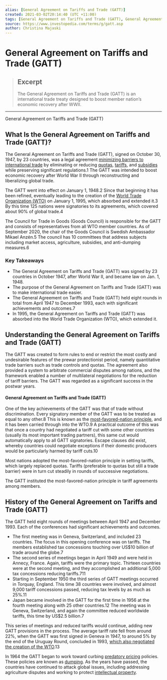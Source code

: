 ```yaml
---
alias: [General Agreement on Tariffs and Trade (GATT)]
created: 2021-03-02T20:14:40 (UTC +11:00)
tags: [General Agreement on Tariffs and Trade (GATT), General Agreement on Tariffs and Trade (GATT)]
source: https://www.investopedia.com/terms/g/gatt.asp
author: Christina Majaski
---
```


# General Agreement on Tariffs and Trade (GATT)

> ## Excerpt
> The General Agreement on Tariffs and Trade (GATT) is an international trade treaty designed to boost member nation’s economic recovery after WWII.

---

General Agreement on Tariffs and Trade (GATT)
## What Is the General Agreement on Tariffs and Trade (GATT)?

The General Agreement on Tariffs and Trade (GATT), signed on October 30, 1947, by 23 countries, was a legal agreement [minimizing barriers to international trade](https://www.investopedia.com/articles/economics/08/tariff-trade-barrier-basics.asp) by eliminating or reducing [quotas](https://www.investopedia.com/terms/q/quota.asp), [tariffs](https://www.investopedia.com/terms/t/tariff.asp), and [subsidies](https://www.investopedia.com/terms/s/subsidy.asp) while preserving significant regulations.1 The GATT was intended to boost economic recovery after World War II through reconstructing and liberalizing global trade.

The GATT went into effect on January 1, 1948.2 Since that beginning it has been refined, eventually leading to the creation of the [World Trade Organization (WTO)](https://www.investopedia.com/terms/w/wto.asp) on January 1, 1995, which absorbed and extended it.3 By this time 125 nations were signatories to its agreements, which covered about 90% of global trade.4

The Council for Trade in Goods (Goods Council) is responsible for the GATT and consists of representatives from all WTO member countries. As of September 2020, the chair of the Goods Council is Swedish Ambassador Mikael Anzén.5 The council has 10 committees that address subjects including market access, agriculture, subsidies, and anti-dumping measures.6

### Key Takeaways

-   The General Agreement on Tariffs and Trade (GATT) was signed by 23 countries in October 1947, after World War II, and became law on Jan. 1, 1948.
-   The purpose of the General Agreement on Tariffs and Trade (GATT) was to make international trade easier.
-   The General Agreement on Tariffs and Trade (GATT) held eight rounds in total from April 1947 to December 1993, each with significant achievements and outcomes.7
-   In 1995, the General Agreement on Tariffs and Trade (GATT) was absorbed into the World Trade Organization (WTO), which extended it.

## Understanding the General Agreement on Tariffs and Trade (GATT)

The GATT was created to form rules to end or restrict the most costly and undesirable features of the prewar protectionist period, namely quantitative trade barriers such as trade controls and quotas. The agreement also provided a system to arbitrate commercial disputes among nations, and the framework enabled a number of multilateral negotiations for the reduction of tariff barriers. The GATT was regarded as a significant success in the postwar years.

#### General Agreement on Tariffs and Trade (GATT)

One of the key achievements of the GATT was that of trade without discrimination. Every signatory member of the GATT was to be treated as equal to any other.8 This is known as the [most-favored-nation principle](https://www.investopedia.com/terms/m/mostfavorednation.asp), and it has been carried through into the WTO.9 A practical outcome of this was that once a country had negotiated a tariff cut with some other countries (usually its most important trading partners), this same cut would automatically apply to all GATT signatories. Escape clauses did exist, whereby countries could negotiate exceptions if their domestic producers would be particularly harmed by tariff cuts.10

Most nations adopted the most-favored-nation principle in setting tariffs, which largely replaced quotas. Tariffs (preferable to quotas but still a trade barrier) were in turn cut steadily in rounds of successive negotiations.

The GATT instituted the most-favored-nation principle in tariff agreements among members.

## History of the General Agreement on Tariffs and Trade (GATT)

The GATT held eight rounds of meetings between April 1947 and December 1993. Each of the conferences had significant achievements and outcomes.

-   The first meeting was in Geneva, Switzerland, and included 23 countries. The focus in this opening conference was on tariffs. The members established tax concessions touching over US$10 billion of trade around the globe.7
-   The second series of meetings began in April 1949 and were held in Annecy, France. Again, tariffs were the primary topic. Thirteen countries were at the second meeting, and they accomplished an additional 5,000 tax concessions reducing tariffs.711
-   Starting in September 1950 the third series of GATT meetings occurred in Torquay, England. This time 38 countries were involved, and almost 9,000 tariff concessions passed, reducing tax levels by as much as 25%.11
-   Japan became involved in the GATT for the first time in 1956 at the fourth meeting along with 25 other countries.12 The meeting was in Geneva, Switzerland, and again the committee reduced worldwide tariffs, this time by US$2.5 billion.7

This series of meetings and reduced tariffs would continue, adding new GATT provisions in the process. The average tariff rate fell from around 22%, when the GATT was first signed in Geneva in 1947, to around 5% by the end of the Uruguay Round, concluded in 1993, [which also negotiated the creation of the WTO](https://www.investopedia.com/investing/what-is-the-world-trade-organization/).13

In 1964 the GATT began to work toward curbing [predatory pricing](https://www.investopedia.com/terms/p/predatory-pricing.asp) policies. These policies are known as [dumping](https://www.investopedia.com/terms/d/dumping.asp). As the years have passed, the countries have continued to attack global issues, including addressing agriculture disputes and working to protect [intellectual property](https://www.investopedia.com/terms/i/intellectualproperty.asp).
